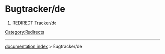 # Bugtracker/de
1.  REDIRECT [Tracker/de](Tracker/de.md)



[Category:Redirects](Category:Redirects.md)

---
[documentation index](../README.md) > Bugtracker/de
